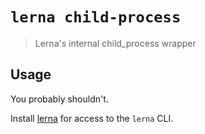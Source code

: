 # `lerna child-process`

> Lerna's internal child_process wrapper

## Usage

You probably shouldn't.

Install [lerna](https://www.npmjs.com/package/lerna) for access to the `lerna` CLI.
